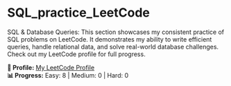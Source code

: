 # SQL_practice_LeetCode
SQL &amp; Database Queries: This section showcases my consistent practice of SQL problems on LeetCode. It demonstrates my ability to write efficient queries, handle relational data, and solve real-world database challenges. Check out my LeetCode profile  for full progress.

**🔗 Profile:** [My LeetCode Profile](https://github.com/anushkam545) <br>
**📊 Progress:** Easy: 8 | Medium: 0 | Hard: 0
